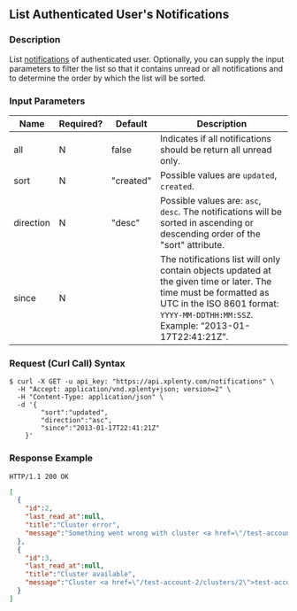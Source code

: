 ## List Authenticated User's Notifications

### Description
List [notifications](https://github.com/xplenty/xplenty-api-doc-v2/blob/master/resources/notification.md) of authenticated user.
Optionally, you can supply the input parameters to filter the list so that it contains unread or all notifications and to determine the order by which the list will be sorted.

### Input Parameters

|Name|Required?|Default|Description|
|----|---------|-------|-----------|
all|N|false|Indicates if all notifications should be return all unread only.
sort|N|"created"|Possible values are  ```updated```, ```created```.
direction|N|"desc"|Possible values are: ```asc```, ```desc```. The notifications will be sorted in ascending or descending order of the "sort" attribute.
since|N| |The notifications list will only contain objects updated at the given time or later. The time must be formatted as UTC in the ISO 8601 format: ```YYYY-MM-DDTHH:MM:SSZ```. Example: “2013-01-17T22:41:21Z”.

### Request (Curl Call) Syntax
```shell
$ curl -X GET -u api_key: "https://api.xplenty.com/notifications" \
  -H "Accept: application/vnd.xplenty+json; version=2" \
  -H "Content-Type: application/json" \
  -d '{
        "sort":"updated",
        "direction":"asc",
        "since":"2013-01-17T22:41:21Z"
    }'
```

### Response Example
```HTTP
HTTP/1.1 200 OK
```

```json
[
  {
    "id":2,
    "last_read_at":null,
    "title":"Cluster error",
    "message":"Something went wrong with cluster <a href=\"/test-account-2/clusters/2\">test-account-2/Test Cluster 2</a>. Our team is looking into it. We recommend you terminate it."
  },
  {
    "id":3,
    "last_read_at":null,
    "title":"Cluster available",
    "message":"Cluster <a href=\"/test-account-2/clusters/2\">test-account-2/Test Cluster 2</a> is available."
  }
]
```
